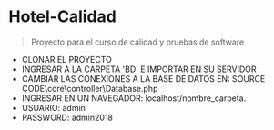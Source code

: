 # Hotel-Calidad
> Proyecto para el curso de calidad y pruebas de software
* CLONAR EL PROYECTO
* INGRESAR A LA CARPETA 'BD' E IMPORTAR EN SU SERVIDOR
* CAMBIAR LAS CONEXIONES A LA BASE DE DATOS EN: SOURCE CODE\core\controller\Database.php
* INGRESAR EN UN NAVEGADOR: localhost/nombre_carpeta.
* USUARIO: admin
* PASSWORD: admin2018

